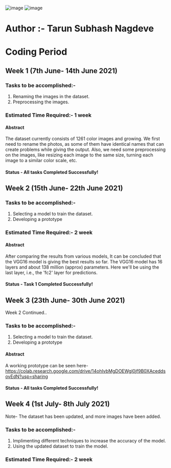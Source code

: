 
![image](https://user-images.githubusercontent.com/66901757/119221827-e3294100-bb0e-11eb-8595-749a1dd9c932.png) 
![image](https://user-images.githubusercontent.com/66901757/119222398-d528ef80-bb11-11eb-836a-30dd3ee3ec64.png)
# Author :- Tarun Subhash Nagdeve
# Coding Period

## Week 1 (7th June- 14th June 2021)
  
### Tasks to be accomplished:-
 1. Renaming the images in the dataset. <br />
 2. Preprocessing the images. <br />

### Estimated Time Required:- 1 week  <br />
#### Abstract
The dataset currently consists of 1261 color images and growing. We first need to rename the photos, as some of them have identical names that can create problems while giving the output. Also, we need some preprocessing on the images, like resizing each image to the same size, turning each image to a similar color scale, etc.
#### Status - All tasks Completed Successfully!

## Week 2 (15th June- 22th June 2021)
   
### Tasks to be accomplished:-
  1. Selecting a model to train the dataset.
  2. Developing a prototype

### Estimated Time Required:- 2 week  <br />
#### Abstract
After comparing the results from various models, It can be concluded that the VGG16 model is giving the best results so far. The VGG16 model has 16 layers and about 138 million (approx) parameters. Here we'll  be using the last layer, i.e., the 'fc2' layer for predictions. 
#### Status - Task 1 Completed Successfully!

## Week 3 (23th June- 30th June 2021)
Week 2 Continued..
### Tasks to be accomplished:-
  1. Selecting a model to train the dataset.
  2. Developing a prototype


#### Abstract
A working prototype can be seen here-https://colab.research.google.com/drive/14ohIvbMgDOEWgl0jf9B0XAceddsovEdN?usp=sharing

#### Status - All tasks Completed Successfully!

## Week 4 (1st July- 8th July 2021)
Note- The dataset has been updated, and more images have been added.

### Tasks to be accomplished:-
  1. Implimenting different techniques to increase the accuracy of the model.
  2. Using the updated dataset to train the model.
 
### Estimated Time Required:- 2 week  <br />
  





         
